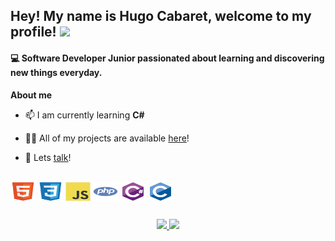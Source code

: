 ## Hey! My name is Hugo Cabaret, welcome to my profile! <img src="https://media.giphy.com/media/hvRJCLFzcasrR4ia7z/giphy.gif" width="20px">

<h4>💻 Software Developer Junior passionated about learning and discovering new things everyday.</h4>

**About me**

- 📫  I am currently learning **C#** 

- 👨‍💻  All of my projects are available <a href="https://hugocabaret.techlads.pt/" target="_blank">here</a>!

- 💬  Lets <a href="mailto:hugomiguelcabaretdasilva@gmail.com"><u>talk</u></a>!

<div style="display: inline_block"><br>
  <img align="center" alt="JustCabaret-HTML" height="30" width="40" src="https://raw.githubusercontent.com/devicons/devicon/master/icons/html5/html5-original.svg">
  <img align="center" alt="JustCabaret-CSS" height="30" width="40" src="https://raw.githubusercontent.com/devicons/devicon/master/icons/css3/css3-original.svg">
  <img align="center" alt="JustCabaret-HTML" height="30" width="40" src="https://raw.githubusercontent.com/devicons/devicon/master/icons/javascript/javascript-original.svg">
  <img align="center" alt="JustCabaret-PHP" height="30" width="40" src="https://raw.githubusercontent.com/devicons/devicon/master/icons/php/php-plain.svg">
  <img align="center" alt="JustCabaret-Csharp" height="30" width="40" src="https://raw.githubusercontent.com/devicons/devicon/master/icons/csharp/csharp-original.svg">
  <img align="center" alt="JustCabaret-C" height="30" width="40" src="https://raw.githubusercontent.com/devicons/devicon/master/icons/c/c-original.svg">
</div>

##

<div align="center">
  <a href="https://github.com/JustCabaret">
  <img height="180em" src="https://github-readme-stats.vercel.app/api?username=justcabaret&show_icons=true&theme=dark&include_all_commits=true&count_private=true"/>
  <img height="180em" src="https://github-readme-stats.vercel.app/api/top-langs/?username=justcabaret&layout=compact&langs_count=7&theme=dark"/>
</div>

